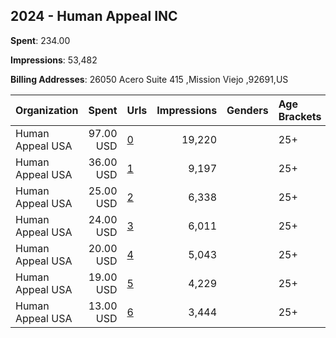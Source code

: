 ## 2024 - Human Appeal INC 
**Spent**: 234.00

**Impressions**: 53,482

**Billing Addresses**: 26050 Acero Suite 415 ,Mission Viejo ,92691,US

|Organization|Spent|Urls|Impressions|Genders|Age Brackets|Country Codes|
|:---|---:|:---|---:|:---|:---|:---|
|Human Appeal USA|97.00 USD|[0](https://www.snap.com/political-ads/asset/2219dad76ecfa710e317a41210faab5d2af22e1c8094c003d3c1d83746de11b0?mediaType=mp4)|19,220||25+|united states|
|Human Appeal USA|36.00 USD|[1](https://www.snap.com/political-ads/asset/bc767c62f5fc2170608d2390202a13c1b81817cbe145013d1a51db990fe83a33?mediaType=mp4)|9,197||25+|united states|
|Human Appeal USA|25.00 USD|[2](https://www.snap.com/political-ads/asset/efe22e12d56fb45e8f50746f68a8a94951177bd925f1d3ff0c8fa9609ccab7f2?mediaType=mp4)|6,338||25+|united states|
|Human Appeal USA|24.00 USD|[3](https://www.snap.com/political-ads/asset/e8b6b1dd231f41a421f50b4b65c9371e47e3d5eb50f180e0d1c7f94367b8db37?mediaType=mp4)|6,011||25+|united states|
|Human Appeal USA|20.00 USD|[4](https://www.snap.com/political-ads/asset/e574992b6ada79f5efb58e65baaef03a80362e9a9941cd5d12576a86648e6011?mediaType=mp4)|5,043||25+|united states|
|Human Appeal USA|19.00 USD|[5](https://www.snap.com/political-ads/asset/80c568faf1fd77685afb235f8485e6ca2de30ff331373d08b1fcd85cacc92bed?mediaType=mp4)|4,229||25+|united states|
|Human Appeal USA|13.00 USD|[6](https://www.snap.com/political-ads/asset/0be1a37f9f1547de012f55694ae0331f82ad453cc4d2c4ab5f5b1776e112d4f6?mediaType=mp4)|3,444||25+|united states|
